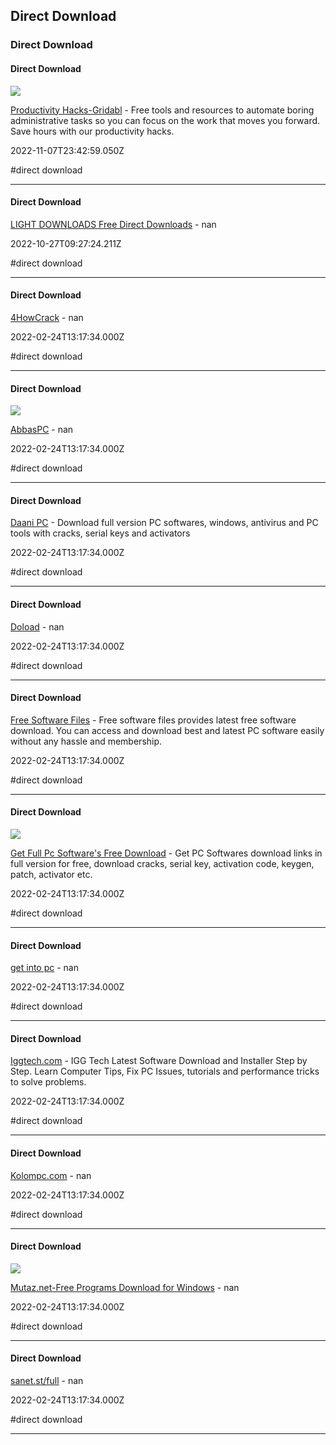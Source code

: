 ## Direct Download
### Direct Download

#### Direct Download

![](https://uploads-ssl.webflow.com/61661a84063f063528a7499b/630eef7908f9af0b482b2283_productivity-hack-main-img.png)

[Productivity Hacks-Gridabl](https://www.gridabl.com/productivity-hacks) - Free tools and resources to automate boring administrative tasks so you can focus on the work that moves you forward. Save hours with our productivity hacks.

2022-11-07T23:42:59.050Z

#direct download

---

#### Direct Download

[LIGHT DOWNLOADS Free Direct Downloads](https://lightdl.xyz) - nan

2022-10-27T09:27:24.211Z

#direct download

---

#### Direct Download

[4HowCrack](https://4howcrack.com) - nan

2022-02-24T13:17:34.000Z

#direct download

---

#### Direct Download

![](https://i0.wp.com/abbaspc.net/wp-content/uploads/2019/04/logo_AbbasPC.Net_.png?fit=351%2C160&ssl=1)

[AbbasPC](https://abbaspc.net) - nan

2022-02-24T13:17:34.000Z

#direct download

---

#### Direct Download

[Daani PC](https://www.daanipc.com) - Download full version PC softwares, windows, antivirus and PC tools with cracks, serial keys and activators

2022-02-24T13:17:34.000Z

#direct download

---

#### Direct Download

[Doload](https://doload.org) - nan

2022-02-24T13:17:34.000Z

#direct download

---

#### Direct Download

[Free Software Files](https://www.freesoftwarefiles.com) - Free software files provides latest free software download. You can access and download best and latest PC software easily without any hassle and membership.

2022-02-24T13:17:34.000Z

#direct download

---

#### Direct Download

![](https://www.getpcsofts.net/wp-content/uploads/2019/10/20191010_170128-e1570726606679.png)

[Get Full Pc Software's Free Download](https://www.getpcsofts.net) - Get PC Softwares download links in full version for free, download cracks, serial key, activation code, keygen, patch, activator etc.

2022-02-24T13:17:34.000Z

#direct download

---

#### Direct Download

[get into pc](https://igetintopc.com) - nan

2022-02-24T13:17:34.000Z

#direct download

---

#### Direct Download

[Iggtech.com](https://iggtech.com) - IGG Tech Latest Software Download and Installer Step by Step. Learn Computer Tips, Fix PC Issues, tutorials and performance tricks to solve problems.

2022-02-24T13:17:34.000Z

#direct download

---

#### Direct Download

[Kolompc.com](https://kolompc.com) - nan

2022-02-24T13:17:34.000Z

#direct download

---

#### Direct Download

![](https://www.mutaz.pro/img/mutaz.pro_logo_Big.png)

[Mutaz.net-Free Programs Download for Windows](https://www.mutaz.net/free-programs) - nan

2022-02-24T13:17:34.000Z

#direct download

---

#### Direct Download

[sanet.st/full](https://sanet.st/full) - nan

2022-02-24T13:17:34.000Z

#direct download

---
